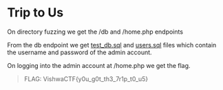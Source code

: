 # Trip to Us

On directory fuzzing we get the /db and /home.php endpoints

From the db endpoint we get [test_db.sql](test_db.sql) and [users.sql](users.sql) files which contain the username and password of the admin account.

On logging into the admin account at /home.php we get the flag.

>FLAG: VishwaCTF{y0u_g0t_th3_7r1p_t0_u5}

